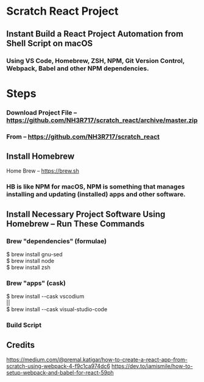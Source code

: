 # Scratch React Project
## Instant Build a React Project Automation from Shell Script on macOS
### Using VS Code, Homebrew, ZSH, NPM, Git Version Control, Webpack, Babel and other NPM dependencies.

# Steps

### Download Project File – https://github.com/NH3R717/scratch_react/archive/master.zip
### From – https://github.com/NH3R717/scratch_react

## Install Homebrew
Home Brew – https://brew.sh
### HB is like NPM for macOS, NPM is something that manages installing and updating (installed) apps and other software.

## Install Necessary Project Software Using Homebrew  – Run These Commands

### Brew "dependencies" (formulae)

$ brew install gnu-sed \
$ brew install node \
$ brew install zsh

### Brew "apps" (cask)

$ brew install --cask vscodium \
|| \
$ brew install --cask visual-studio-code

### Build Script


## Credits
https://medium.com/@premal.katigar/how-to-create-a-react-app-from-scratch-using-webpack-4-f9c1ca974dc6
https://dev.to/iamismile/how-to-setup-webpack-and-babel-for-react-59ph